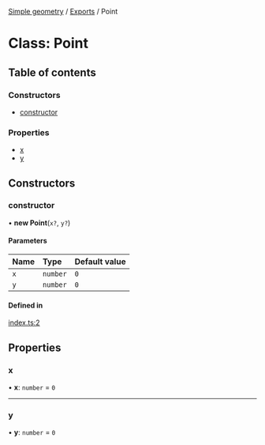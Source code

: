 [Simple geometry](../README.md) / [Exports](../modules.md) / Point

# Class: Point

## Table of contents

### Constructors

- [constructor](Point.md#constructor)

### Properties

- [x](Point.md#x)
- [y](Point.md#y)

## Constructors

### constructor

• **new Point**(`x?`, `y?`)

#### Parameters

| Name | Type | Default value |
| :------ | :------ | :------ |
| `x` | `number` | `0` |
| `y` | `number` | `0` |

#### Defined in

[index.ts:2](https://github.com/RodionNikolaev/simple-geometry/blob/7b35362/src/index.ts#L2)

## Properties

### x

• **x**: `number` = `0`

___

### y

• **y**: `number` = `0`

